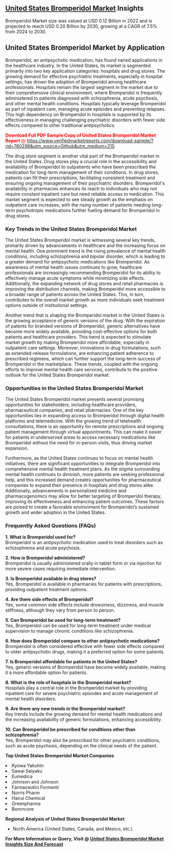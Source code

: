 <h2><a href="https://www.verifiedmarketreports.com/download-sample/?rid=760298&amp;utm_source=Github&amp;utm_medium=215" target="_blank">United States Bromperidol Market</a> Insights</h2><p>Bromperidol Market size was valued at USD 0.12 Billion in 2022 and is projected to reach USD 0.20 Billion by 2030, growing at a CAGR of 7.5% from 2024 to 2030.</p><p><h2>United States Bromperidol Market by Application</h2><p>Bromperidol, an antipsychotic medication, has found varied applications in the healthcare industry. In the United States, its market is segmented primarily into two key application categories: hospitals and drug stores. The growing demand for effective psychiatric treatments, especially in hospital settings, has driven the adoption of Bromperidol among healthcare professionals. Hospitals remain the largest segment in the market due to their comprehensive clinical environment, where Bromperidol is frequently administered to patients diagnosed with schizophrenia, acute psychosis, and other mental health conditions. Hospitals typically leverage Bromperidol as part of inpatient care, managing acute episodes and preventing relapses. This high dependency on Bromperidol in hospitals is supported by its effectiveness in managing challenging psychiatric disorders with fewer side effects compared to other traditional antipsychotics.<p><span class=""><span style="color: #ff0000;"><strong>Download Full PDF Sample Copy of United States Bromperidol Market Report</strong> @ </span><a href="https://www.verifiedmarketreports.com/download-sample/?rid=760298&amp;utm_source=Github&amp;utm_medium=215" target="_blank">https://www.verifiedmarketreports.com/download-sample/?rid=760298&amp;utm_source=Github&amp;utm_medium=215</a></span></p><p>The drug store segment is another vital part of the Bromperidol market in the United States. Drug stores play a crucial role in the accessibility and availability of Bromperidol to outpatients who have been prescribed the medication for long-term management of their conditions. In drug stores, patients can fill their prescriptions, facilitating consistent treatment and ensuring ongoing management of their psychiatric disorders. Bromperidol's availability in pharmacies enhances its reach to individuals who may not require constant inpatient care but need reliable access to medication. This market segment is expected to see steady growth as the emphasis on outpatient care increases, with the rising number of patients needing long-term psychotropic medications further fueling demand for Bromperidol in drug stores.</p><h3>Key Trends in the United States Bromperidol Market</h3><p>The United States Bromperidol market is witnessing several key trends, primarily driven by advancements in healthcare and the increasing focus on mental health. One prominent trend is the rising prevalence of mental health conditions, including schizophrenia and bipolar disorder, which is leading to a greater demand for antipsychotic medications like Bromperidol. As awareness of mental health issues continues to grow, healthcare professionals are increasingly recommending Bromperidol for its ability to effectively manage acute symptoms while minimizing side effects. Additionally, the expanding network of drug stores and retail pharmacies is improving the distribution channels, making Bromperidol more accessible to a broader range of patients across the United States. This, in turn, contributes to the overall market growth as more individuals seek treatment options outside of institutional settings.</p><p>Another trend that is shaping the Bromperidol market in the United States is the growing acceptance of generic versions of the drug. With the expiration of patents for branded versions of Bromperidol, generic alternatives have become more widely available, providing cost-effective options for both patients and healthcare providers. This trend is expected to stimulate market growth by making Bromperidol more affordable, especially in outpatient care settings. Moreover, innovations in drug formulations, such as extended-release formulations, are enhancing patient adherence to prescribed regimens, which can further support the long-term success of Bromperidol in the marketplace. These trends, coupled with the ongoing efforts to improve mental health care services, contribute to the positive outlook for the United States Bromperidol market.</p><h3>Opportunities in the United States Bromperidol Market</h3><p>The United States Bromperidol market presents several promising opportunities for stakeholders, including healthcare providers, pharmaceutical companies, and retail pharmacies. One of the key opportunities lies in expanding access to Bromperidol through digital health platforms and telemedicine. With the growing trend of telehealth consultations, there is an opportunity for remote prescriptions and ongoing patient management through virtual appointments. This can make it easier for patients in underserved areas to access necessary medications like Bromperidol without the need for in-person visits, thus driving market expansion.</p><p>Furthermore, as the United States continues to focus on mental health initiatives, there are significant opportunities to integrate Bromperidol into comprehensive mental health treatment plans. As the stigma surrounding mental health continues to diminish, more patients are seeking professional help, and this increased demand creates opportunities for pharmaceutical companies to expand their presence in hospitals and drug stores alike. Additionally, advancements in personalized medicine and pharmacogenomics may allow for better targeting of Bromperidol therapy, improving its effectiveness and enhancing patient outcomes. These factors are poised to create a favorable environment for Bromperidol’s sustained growth and wider adoption in the United States.</p><h3>Frequently Asked Questions (FAQs)</h3><p><b>1. What is Bromperidol used for?</b><br>Bromperidol is an antipsychotic medication used to treat disorders such as schizophrenia and acute psychosis.</p><p><b>2. How is Bromperidol administered?</b><br>Bromperidol is usually administered orally in tablet form or via injection for more severe cases requiring immediate intervention.</p><p><b>3. Is Bromperidol available in drug stores?</b><br>Yes, Bromperidol is available in pharmacies for patients with prescriptions, providing outpatient treatment options.</p><p><b>4. Are there side effects of Bromperidol?</b><br>Yes, some common side effects include drowsiness, dizziness, and muscle stiffness, although they vary from person to person.</p><p><b>5. Can Bromperidol be used for long-term treatment?</b><br>Yes, Bromperidol can be used for long-term treatment under medical supervision to manage chronic conditions like schizophrenia.</p><p><b>6. How does Bromperidol compare to other antipsychotic medications?</b><br>Bromperidol is often considered effective with fewer side effects compared to older antipsychotic drugs, making it a preferred option for some patients.</p><p><b>7. Is Bromperidol affordable for patients in the United States?</b><br>Yes, generic versions of Bromperidol have become widely available, making it a more affordable option for patients.</p><p><b>8. What is the role of hospitals in the Bromperidol market?</b><br>Hospitals play a central role in the Bromperidol market by providing inpatient care for severe psychiatric episodes and acute management of mental health disorders.</p><p><b>9. Are there any new trends in the Bromperidol market?</b><br>Key trends include the growing demand for mental health medications and the increasing availability of generic formulations, enhancing accessibility.</p><p><b>10. Can Bromperidol be prescribed for conditions other than schizophrenia?</b><br>Yes, Bromperidol may also be prescribed for other psychiatric conditions, such as acute psychosis, depending on the clinical needs of the patient.</p></p><p><strong>Top United States Bromperidol Market Companies</strong></p><div data-test-id=""><p><li>Kyowa Yakuhin</li><li> Sawai Seiyaku</li><li> Eumedica</li><li> Johnson and Johnson</li><li> Farmaceutici Formenti</li><li> Norris Pharm</li><li> Hairui Chemical</li><li> Greenpharma</li><li> Boroncore</li></p><div><strong>Regional Analysis of&nbsp;United States Bromperidol Market</strong></div><ul><li dir="ltr"><p dir="ltr">North America&nbsp;(United States, Canada, and Mexico, etc.)</p></li></ul><p><strong>For More Information or Query, Visit @&nbsp;</strong><strong><a href="https://www.verifiedmarketreports.com/product/bromperidol-market/?utm_source=Github&amp;utm_medium=215" target="_blank">United States Bromperidol Market Insights Size And Forecast</a></strong></p></div>
